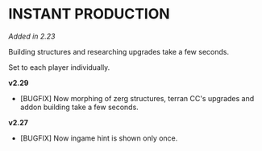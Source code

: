 # INSTANT PRODUCTION

*Added in 2.23*

Building structures and researching upgrades take a few seconds.

Set to each player individually.

**v2.29**

* [BUGFIX] Now morphing of zerg structures, terran CC's upgrades and addon building take a few seconds.

**v2.27**

* [BUGFIX] Now ingame hint is shown only once.
